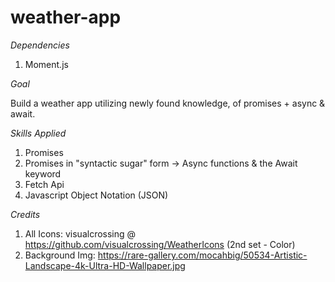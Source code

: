 # weather-app

_Dependencies_

1. Moment.js

_Goal_

Build a weather app utilizing newly found knowledge, of promises + async & await.

_Skills Applied_

1. Promises
2. Promises in "syntactic sugar" form -> Async functions & the Await keyword
3. Fetch Api
4. Javascript Object Notation (JSON)

_Credits_

1. All Icons: visualcrossing @ https://github.com/visualcrossing/WeatherIcons (2nd set - Color)
2. Background Img: https://rare-gallery.com/mocahbig/50534-Artistic-Landscape-4k-Ultra-HD-Wallpaper.jpg
